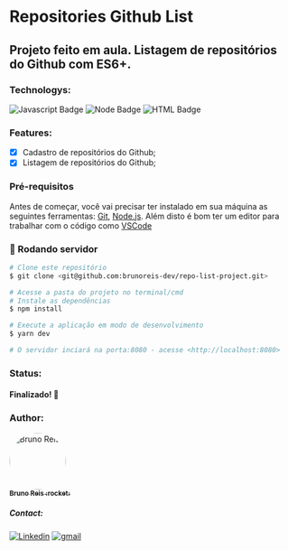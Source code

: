 # Repositories Github List

## Projeto feito em aula. Listagem de repositórios do Github com ES6+.

### Technologys:
<img src="https://img.shields.io/badge/JavaScript-F7DF1E?style=for-the-badge&logo=javascript&logoColor=black" alt="Javascript Badge" /> <img src="https://img.shields.io/badge/Node.js-43853D?style=for-the-badge&logo=node.js&logoColor=white" alt="Node Badge" /> <img src="https://img.shields.io/badge/HTML5-E34F26?style=for-the-badge&logo=html5&logoColor=white" alt="HTML Badge" />

### Features:
- [x] Cadastro de repositórios do Github;
- [x] Listagem de repositórios do Github;

### Pré-requisitos

Antes de começar, você vai precisar ter instalado em sua máquina as seguintes ferramentas:
[Git](https://git-scm.com), [Node.js](https://nodejs.org/en/). 
Além disto é bom ter um editor para trabalhar com o código como [VSCode](https://code.visualstudio.com/)

### 🎲 Rodando servidor

```bash
# Clone este repositório
$ git clone <git@github.com:brunoreis-dev/repo-list-project.git>

# Acesse a pasta do projeto no terminal/cmd
# Instale as dependências
$ npm install

# Execute a aplicação em modo de desenvolvimento
$ yarn dev

# O servidor inciará na porta:8080 - acesse <http://localhost:8080>
```

### Status: 
#### Finalizado! :rocket:

### Author:
<a href="https://www.linkedin.com/in/bruno-reis-9a937b189/">
 <img src="https://avatars2.githubusercontent.com/u/52367484?s=460&u=5a917d71b664f841735989d9bff4f2482a3d2ab6&v=4" width="100px;" alt="Bruno Reis" style="border-radius: 50%;" />
 <br />
 <sub><b>Bruno Reis :rocket:</b></sub>
</a>

##### Contact:
<a href="https://www.linkedin.com/in/bruno-reis-9a937b189/"><img src="https://img.shields.io/badge/LinkedIn-0077B5?style=for-the-badge&logo=linkedin&logoColor=white" alt="Linkedin" /></a>
<a href="mailto:b.macedoreis@gmail.com"><img src="https://img.shields.io/badge/Gmail-D14836?style=for-the-badge&logo=gmail&logoColor=white" alt="gmail" /></a>
